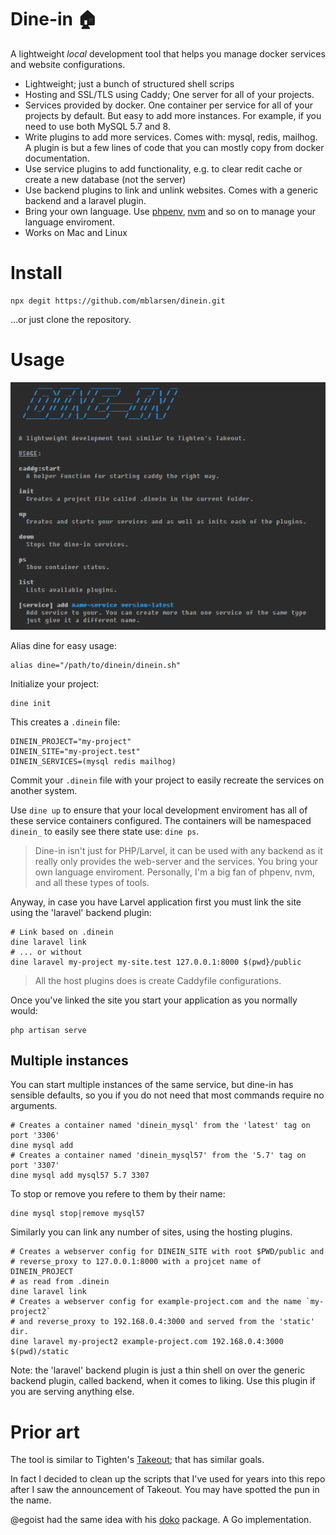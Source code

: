 # Dine-in 🏠

A lightweight _local_ development tool that helps you manage docker services
and website configurations.  

* Lightweight; just a bunch of structured shell scrips
* Hosting and SSL/TLS using Caddy; One server for all of your projects.
* Services provided by docker. One container per service for all of your
  projects by default. But easy to add more instances.  For example, if you
  need to use both MySQL 5.7 and 8.
* Write plugins to add more services. Comes with: mysql, redis, mailhog. A
  plugin is but a few lines of code that you can mostly copy from docker
  documentation. 
* Use service plugins to add functionality, e.g. to clear redit cache or create a new
  database (not the server)
* Use backend plugins to link and unlink websites. Comes with a generic backend
  and a laravel plugin.
* Bring your own language. Use [phpenv](https://github.com/phpenv/phpenv),
  [nvm](https://github.com/nvm-sh/nvm) and so on to manage your language
  enviroment.
* Works on Mac and Linux

# Install

```
npx degit https://github.com/mblarsen/dinein.git
```

…or just clone the repository.

# Usage

![usage](https://github.com/mblarsen/dinein/blob/master/usage.png)

Alias dine for easy usage:

```shell
alias dine="/path/to/dinein/dinein.sh"
```

Initialize your project:

```shell
dine init
```

This creates a `.dinein` file:

```
DINEIN_PROJECT="my-project"
DINEIN_SITE="my-project.test"
DINEIN_SERVICES=(mysql redis mailhog)
```

Commit your `.dinein` file with your project to easily recreate the services on
another system.

Use `dine up` to ensure that your local development enviroment has all of these
service containers configured. The containers will be namespaced `dinein_` to
easily see there state use: `dine ps`.

> Dine-in isn't just for PHP/Larvel, it can be used with any backend as it
really only provides the web-server and the services. You bring your own
language enviroment. Personally, I'm a big fan of phpenv, nvm, and all these
types of tools.

Anyway, in case you have Larvel application first you must link the site using
the 'laravel' backend plugin:

```shell
# Link based on .dinein
dine laravel link
# ... or without
dine laravel my-project my-site.test 127.0.0.1:8000 $(pwd}/public
```

> All the host plugins does is create Caddyfile configurations.

Once you've linked the site you start your application as you normally would:

```
php artisan serve
```

## Multiple instances

You can start multiple instances of the same service, but dine-in has sensible
defaults, so you if you do not need that most commands require no arguments.

```shell
# Creates a container named 'dinein_mysql' from the 'latest' tag on port '3306'
dine mysql add
# Creates a container named 'dinein_mysql57' from the '5.7' tag on port '3307'
dine mysql add mysql57 5.7 3307
```

To stop or remove you refere to them by their name:

```shell
dine mysql stop|remove mysql57
```

Similarly you can link any number of sites, using the hosting plugins.

```shell
# Creates a webserver config for DINEIN_SITE with root $PWD/public and
# reverse_proxy to 127.0.0.1:8000 with a projcet name of DINEIN_PROJECT
# as read from .dinein
dine laravel link
# Creates a webserver config for example-project.com and the name `my-project2`
# and reverse_proxy to 192.168.0.4:3000 and served from the 'static' dir.
dine laravel my-project2 example-project.com 192.168.0.4:3000 $(pwd)/static
```

Note: the 'laravel' backend plugin is just a thin shell on over the generic
backend plugin, called backend, when it comes to liking. Use this plugin if you
are serving anything else.

# Prior art

The tool is similar to Tighten's
[Takeout](https://github.com/tightenco/takeout); that has similar goals.

In fact I decided to clean up the scripts that I've used for years into this
repo after I saw the announcement of Takeout. You may have spotted the pun in
the name.

@egoist had the same idea with his [doko](https://github.com/egoist/doko/)
package. A Go implementation.

